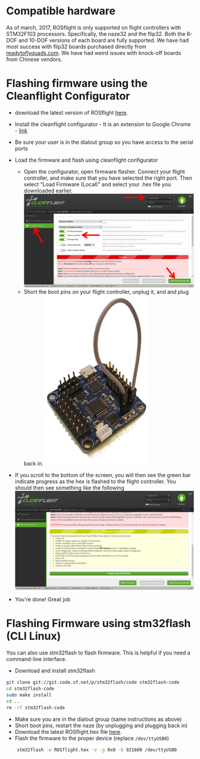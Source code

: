 # Compatible hardware

As of march, 2017, ROSflight is only supported on flight controllers with STM32F103 processors.  Specifically, the naze32 and the flip32.  Both the 6-DOF and 10-DOF versions of each board are fully supported.  We have had most success with flip32 boards purchased directly from [readytoflyquads.com](www.readytoflyquads.com).  We have had weird issues with knock-off boards from Chinese vendors.

# Flashing firmware using the Cleanflight Configurator

* download the latest version of ROSflight [here](https://github.com/rosflight/firmware/releases).
* Install the cleanflight configurator - It is an extension to Google Chrome - [link](https://chrome.google.com/webstore/detail/cleanflight-configurator/enacoimjcgeinfnnnpajinjgmkahmfgb?hl=en)
* Be sure your user is in the dialout group so you have access to the serial ports
* Load the firmware and flash using cleanflight configurator

    * Open the configurator, open firmware flasher.  Connect your flight controller, and make sure that you have selected the right port.  Then select "Load Firmware (Local)" and  select your .hex file you downloaded earlier.
![cleanflight_gui_1](images/cleanflight_configurator-1.png)
    * Short the boot pins on your flight controller, unplug it, and and plug back in.
![boot_pins](images/boot_pins.png)
* If you scroll to the bottom of the screen, you will then see the green bar indicate progress as the hex is flashed to the flight controller.  You should then see something like the following
![success](images/sucessful_flash.png)

* You're done!  Great job


# Flashing Firmware using stm32flash (CLI Linux)

You can also use stm32flash to flash firmware.  This is helpful if you need a command-line interface.

* Download and install stm32flash
``` bash
git clone git://git.code.sf.net/p/stm32flash/code stm32flash-code
cd stm32flash-code
sudo make install
cd ..
rm -rf stm32flash-code
```
* Make sure you are in the dialout group (same instructions as above)
* Short boot pins, restart the naze (by unplugging and plugging back in)
* Download the latest ROSflight.hex file [here](https://github.com/rosflight/firmware/releases).
* Flash the firmware to the proper device (replace `/dev/ttyUSB0`)
``` bash
    stm32flash -w ROSflight.hex -v -g 0x0 -b 921600 /dev/ttyUSB0
```
